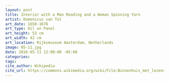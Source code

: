 ```yaml
---
layout: post
title: Interior with a Man Reading and a Woman Spinning Yarn
artist: Domenicus van Tol
art_date: 1650-1676
art_type: Oil on Panel
art_height: 53 cm
art_width: 42 cm
art_location: Rijksmuseum Amsterdam, Netherlands
image: 05-11.jpg
date: 2016-05-11 12:00:00 -05:00
categories:
tags:
cite_author: Wikipedia
cite_url: https://commons.wikimedia.org/wiki/File:Binnenhuis_met_lezende_man_en_haspelende_vrouw_Rijksmuseum_SK-A-2341.jpeg
---
```

